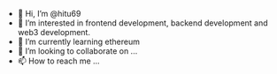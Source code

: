 - 👋 Hi, I’m @hitu69
- 👀 I’m interested in frontend development, backend development and web3 development.
- 🌱 I’m currently learning ethereum
- 💞️ I’m looking to collaborate on ...
- 📫 How to reach me ...

<!---
hitu69/hitu69 is a ✨ special ✨ repository because its `README.md` (this file) appears on your GitHub profile.
You can click the Preview link to take a look at your changes.
--->

